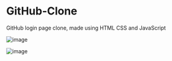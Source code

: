 # GitHub-Clone

GitHub login page clone, made using HTML CSS and JavaScript

![image](https://github.com/Swebi/dbug-web/assets/82446436/367c5a51-2471-44a4-934e-b30194605312)



![image](https://github.com/Swebi/dbug-web/assets/82446436/20537c20-ff85-42c2-ae26-2b5b2082f297)

